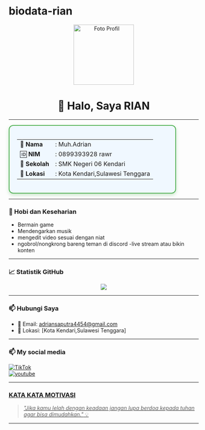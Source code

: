 # biodata-rian
<p align="center">
  <img src="https://avatars.githubusercontent.com/u/218887376?s=400&u=a013685ccf5f3c50691d01ed471b614027dfd903&v=4" width="160" border-radius: 50%; box-shadow: 0 4px 15px rgba(0,0,0,0.3); alt="Foto Profil"/>
</p>

<h1 align="center">👋 Halo, Saya RIAN</h1>

---

<div align="center" style="max-width: 400px; border: 2px solid #4CAF50; border-radius: 12px; padding: 20px; background: #f0f8ff; box-shadow: 0 4px 10px rgba(76, 175, 80, 0.3);">
  
<table>
  <tr>
    <td>📛 <strong>Nama</strong></td>
    <td>: Muh.Adrian</td>
  </tr>
  <tr>
    <td>🆔 <strong>NIM</strong></td>
    <td>: 0899393928 rawr</td>
  </tr>
  <tr>
    <td>🏫 <strong>Sekolah</strong></td>
    <td>: SMK Negeri 06 Kendari</td>
  </tr>
  <tr>
    <td>📍 <strong>Lokasi</strong></td>
    <td>: Kota Kendari,Sulawesi Tenggara</td>
  </tr>
</table>

</div>

---

### 🎯 Hobi dan Keseharian
-  Bermain game 
-  Mendengarkan musik  
-  mengedit video sesuai dengan niat
- ngobrol/nongkrong bareng teman di discord
-live stream atau bikin konten
---

### 📈 Statistik GitHub
<p align="center">
  <img src="https://github.com/Ryan-programmer341/biodata-rian.git"/>
</p>

---

### 📫 Hubungi Saya
- 📧 Email: [adriansaputra4454@gmail.com](adriansaputra4454@gmail.com)  
- 📍 Lokasi: [Kota Kendari,Sulawesi Tenggara]  

---

### 📫 My social media
<a href="https://www.tiktok.com/@rianch_official2?_t=ZS-8xodmlaotKE&_r=1" target="_blank" rel="noopener noreferrer">
    <img src="https://img.shields.io/badge/TikTok-000000?style=for-the-badge&logo=tiktok&logoColor=white" alt="TikTok"/>
  </a><br>
  <a href="https://youtube.com/@rianch_asli?si=bKAHg9XMdi9x2g50"target="_blank" rel ="noopener noreferrer">
<img src="https://img.shields.io/badge/YouTube-FF0000?style=for-the-badge&logo=youtube&logoColor=white" alt="youtube"/>

  ---

### KATA KATA MOTIVASI 
> _"Jika kamu lelah dengan keadaan jangan lupa berdoa kepada tuhan agar bisa dimudahkan."_ 💡


---

